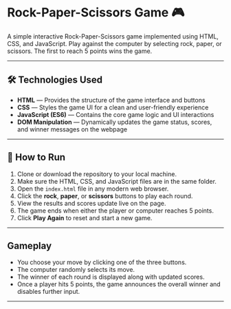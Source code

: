 # Rock-Paper-Scissors Game 🎮

A simple interactive Rock-Paper-Scissors game implemented using HTML, CSS, and JavaScript. Play against the computer by selecting rock, paper, or scissors. The first to reach 5 points wins the game.

---

## 🛠️ Technologies Used

- **HTML** — Provides the structure of the game interface and buttons  
- **CSS** — Styles the game UI for a clean and user-friendly experience  
- **JavaScript (ES6)** — Contains the core game logic and UI interactions  
- **DOM Manipulation** — Dynamically updates the game status, scores, and winner messages on the webpage  

---

## 🚀 How to Run

1. Clone or download the repository to your local machine.  
2. Make sure the HTML, CSS, and JavaScript files are in the same folder.  
3. Open the `index.html` file in any modern web browser.  
4. Click the **rock**, **paper**, or **scissors** buttons to play each round.  
5. View the results and scores update live on the page.  
6. The game ends when either the player or computer reaches 5 points.  
7. Click **Play Again** to reset and start a new game.  

---

## Gameplay

- You choose your move by clicking one of the three buttons.  
- The computer randomly selects its move.  
- The winner of each round is displayed along with updated scores.  
- Once a player hits 5 points, the game announces the overall winner and disables further input.  

---


